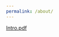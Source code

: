 ```yaml
---
permalink: /about/
---
```


[Intro.pdf](https://github.com/sahanaasaravanan/sahanaasaravanan.github.io/blob/5591a1d276e24156378d32e970ba8eb60e6636ec/assets/docs/Resume.pdf)